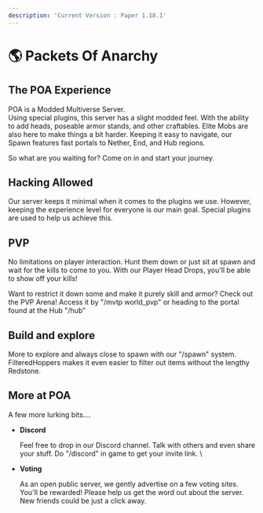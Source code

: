 ```yaml
---
description: 'Current Version : Paper 1.18.1'
---
```


# 🌎 Packets Of Anarchy

## The POA Experience

POA is a Modded Multiverse Server.\
Using special plugins, this server has a slight modded feel. With the ability to add heads, poseable armor stands, and other craftables. Elite Mobs are also here to make things a bit harder. Keeping it easy to navigate, our Spawn features fast portals to Nether, End, and Hub regions.

&#x20;So what are you waiting for? Come on in and start your journey.

## Hacking Allowed

Our server keeps it minimal when it comes to the plugins we use. However, keeping the experience level for everyone is our main goal. Special plugins are used to help us achieve this.

## PVP

No limitations on player interaction. Hunt them down or just sit at spawn and wait for the kills to come to you. With our Player Head Drops, you'll be able to show off your kills!

Want to restrict it down some and make it purely skill and armor? Check out the PVP Arena!  Access it by "/mvtp world\_pvp" or heading to the portal found at the Hub "/hub"

## Build and explore

More to explore and always close to spawn with our "/spawn" system. FilteredHoppers makes it even easier to filter out items without the lengthy Redstone.&#x20;

## More at POA

A few more lurking bits....

*   **Discord**

    Feel free to drop in our Discord channel. Talk with others and even share your stuff. Do "/discord" in game to get your invite link. \

*   **Voting**

    As an open public server, we gently advertise on a few voting sites. You'll be rewarded! Please help us get the word out about the server. New friends could be just a click away.&#x20;
